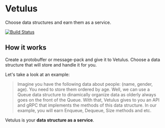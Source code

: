 # Vetulus
Choose data structures and earn them as a service.

[![Build Status](https://travis-ci.org/pantuza/vetulus.svg?branch=master)](https://travis-ci.org/pantuza/vetulus)

## How it works
Create a protobuffer or message-pack and give it to Vetulus.
Choose a data structure that will store and handle it for you. 

Let's take a look at an example: 
> Imagine you have the following data about people: (name, gender, age).
> You need to store them ordered by age.
> Well, we can use a Queue data structure to dinamically organize data as olderly always goes on the front of the Queue.
> With that, Vetulus gives to you an API and gRPC that implements the methods of this data structure. In our example, 
> you will earn Enqueue, Dequeue, Size methods and etc. 

Vetulus is your **data structure as a service**.
